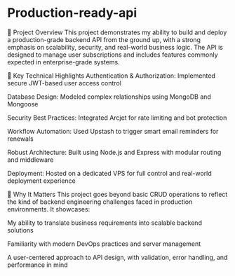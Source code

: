 # Production-ready-api
💼 Project Overview 
This project demonstrates my ability to build and deploy a production-grade backend API from the ground up, with a strong emphasis on scalability, security, and real-world business logic. The API is designed to manage user subscriptions and includes features commonly expected in enterprise-grade systems.

🔧 Key Technical Highlights
Authentication & Authorization: Implemented secure JWT-based user access control

Database Design: Modeled complex relationships using MongoDB and Mongoose

Security Best Practices: Integrated Arcjet for rate limiting and bot protection

Workflow Automation: Used Upstash to trigger smart email reminders for renewals

Robust Architecture: Built using Node.js and Express with modular routing and middleware

Deployment: Hosted on a dedicated VPS for full control and real-world deployment experience

🎯 Why It Matters
This project goes beyond basic CRUD operations to reflect the kind of backend engineering challenges faced in production environments. It showcases:

My ability to translate business requirements into scalable backend solutions

Familiarity with modern DevOps practices and server management

A user-centered approach to API design, with validation, error handling, and performance in mind
